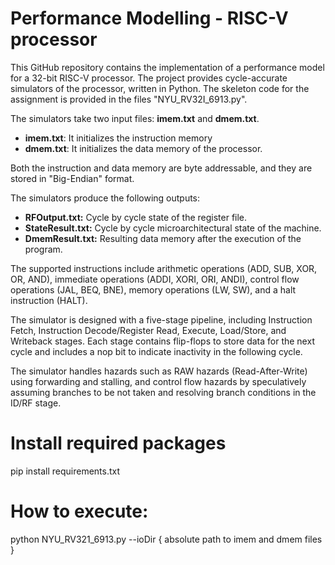# Performance Modelling - RISC-V processor
This GitHub repository contains the implementation of a performance model for a 32-bit RISC-V processor. The project provides cycle-accurate simulators of the processor, written in Python. The skeleton code for the assignment is provided in the files "NYU_RV32I_6913.py".

The simulators take two input files: __imem.txt__ and __dmem.txt__. 

* __imem.txt__: It initializes the instruction memory
* __dmem.txt__: It initializes the data memory of the processor. 

Both the instruction and data memory are byte addressable, and they are stored in "Big-Endian" format.

The simulators produce the following outputs:

* __RFOutput.txt:__ Cycle by cycle state of the register file.
* __StateResult.txt:__ Cycle by cycle microarchitectural state of the machine.
* __DmemResult.txt:__ Resulting data memory after the execution of the program.

The supported instructions include arithmetic operations (ADD, SUB, XOR, OR, AND), immediate operations (ADDI, XORI, ORI, ANDI), control flow operations (JAL, BEQ, BNE), memory operations (LW, SW), and a halt instruction (HALT).

The simulator is designed with a five-stage pipeline, including Instruction Fetch, Instruction Decode/Register Read, Execute, Load/Store, and Writeback stages. Each stage contains flip-flops to store data for the next cycle and includes a nop bit to indicate inactivity in the following cycle.

The simulator handles hazards such as RAW hazards (Read-After-Write) using forwarding and stalling, and control flow hazards by speculatively assuming branches to be not taken and resolving branch conditions in the ID/RF stage.

# Install required packages
pip install requirements.txt

# How to execute:
python NYU_RV321_6913.py --ioDir { absolute path to imem and dmem files }
